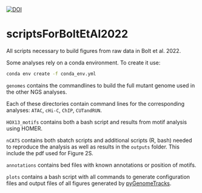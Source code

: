 [![DOI](https://zenodo.org/badge/438972791.svg)](https://zenodo.org/badge/latestdoi/438972791)

# scriptsForBoltEtAl2022

All scripts necessary to build figures from raw data in Bolt et al. 2022.

Some analyses rely on a conda environment. To create it use:

```bash
conda env create -f conda_env.yml
```

`genomes` contains the commandlines to build the full mutant genome used in the other NGS analyses.

Each of these directories contain command lines for the corresponding analyses: `ATAC`, `cHi-C`, `ChIP`, `CUTandRUN`.

`HOX13_motifs` contains both a bash script and results from motif analysis using HOMER.

`nCATS` contains both sbatch scripts and additional scripts (R, bash) needed to reproduce the analysis as well as results in the `outputs` folder. This include the pdf used for Figure 2S.

`annotations` contains bed files with known annotations or position of motifs.

`plots` contains a bash script with all commands to generate configuration files and output files of all figures generated by [pyGenomeTracks](https://github.com/deeptools/pyGenomeTracks).
